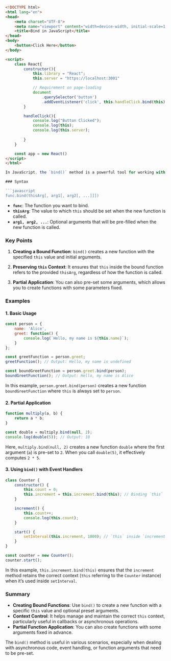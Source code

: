```html
<!DOCTYPE html>
<html lang="en">
<head>
    <meta charset="UTF-8">
    <meta name="viewport" content="width=device-width, initial-scale=1.0">
    <title>Bind in JavaScript</title>
</head>
<body>
    <button>Click Here</button>
</body>

<script>
    class React{
        constructor(){
            this.library = "React";
            this.server = "https://localhost:3001"

            // Requirement on page-loading
            document
                .querySelector('button')
                .addEventListener('click', this.handleClick.bind(this) )
        }

        handleClick(){
            console.log("Button Clicked");
            console.log(this);
            console.log(this.server); 
            
        }
    }

    const app = new React()
</script>
</html>

```

```javascript
In JavaScript, the `bind()` method is a powerful tool for working with function contexts and arguments. It is used to create a new function that, when called, has its `this` keyword set to a specific value and can optionally be pre-filled with arguments.

### Syntax

```javascript
func.bind(thisArg[, arg1[, arg2[, ...]]])
```

- **`func`**: The function you want to bind.
- **`thisArg`**: The value to which `this` should be set when the new function is called.
- **`arg1, arg2, ...`**: Optional arguments that will be pre-filled when the new function is called.

### Key Points

1. **Creating a Bound Function**: `bind()` creates a new function with the specified `this` value and initial arguments.

2. **Preserving `this` Context**: It ensures that `this` inside the bound function refers to the provided `thisArg`, regardless of how the function is called.

3. **Partial Application**: You can also pre-set some arguments, which allows you to create functions with some parameters fixed.

### Examples

#### 1. Basic Usage

```javascript
const person = {
    name: 'Alice',
    greet: function() {
        console.log(`Hello, my name is ${this.name}`);
    }
};

const greetFunction = person.greet;
greetFunction(); // Output: Hello, my name is undefined

const boundGreetFunction = person.greet.bind(person);
boundGreetFunction(); // Output: Hello, my name is Alice
```

In this example, `person.greet.bind(person)` creates a new function `boundGreetFunction` where `this` is always set to `person`.

#### 2. Partial Application

```javascript
function multiply(a, b) {
    return a * b;
}

const double = multiply.bind(null, 2);
console.log(double(5)); // Output: 10
```

Here, `multiply.bind(null, 2)` creates a new function `double` where the first argument (`a`) is pre-set to `2`. When you call `double(5)`, it effectively computes `2 * 5`.

#### 3. Using `bind()` with Event Handlers

```javascript
class Counter {
    constructor() {
        this.count = 0;
        this.increment = this.increment.bind(this); // Binding `this`
    }

    increment() {
        this.count++;
        console.log(this.count);
    }

    start() {
        setInterval(this.increment, 1000); // `this` inside `increment` is correctly bound
    }
}

const counter = new Counter();
counter.start();
```

In this example, `this.increment.bind(this)` ensures that the `increment` method retains the correct context (`this` referring to the `Counter` instance) when it’s used inside `setInterval`.

### Summary

- **Creating Bound Functions**: Use `bind()` to create a new function with a specific `this` value and optional preset arguments.
- **Context Control**: It helps manage and maintain the correct `this` context, particularly useful in callbacks or asynchronous operations.
- **Partial Function Application**: You can also create functions with some arguments fixed in advance.

The `bind()` method is useful in various scenarios, especially when dealing with asynchronous code, event handling, or function arguments that need to be pre-set.
```
